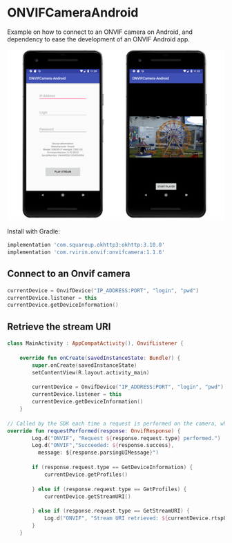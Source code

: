 # ONVIFCameraAndroid
Example on how to connect to an ONVIF camera on Android, and dependency to ease the development of an ONVIF Android app.

![ONVIF Camera Android](images/demo.png)


Install with Gradle:

```gradle
implementation 'com.squareup.okhttp3:okhttp:3.10.0'
implementation 'com.rvirin.onvif:onvifcamera:1.1.6'
```

## Connect to an Onvif camera

```kotlin
currentDevice = OnvifDevice("IP_ADDRESS:PORT", "login", "pwd")
currentDevice.listener = this
currentDevice.getDeviceInformation()
```
## Retrieve the stream URI

```kotlin
class MainActivity : AppCompatActivity(), OnvifListener {

    override fun onCreate(savedInstanceState: Bundle?) {
        super.onCreate(savedInstanceState)
        setContentView(R.layout.activity_main)

        currentDevice = OnvifDevice("IP_ADDRESS:PORT", "login", "pwd")
        currentDevice.listener = this
        currentDevice.getDeviceInformation()
    }

// Called by the SDK each time a request is performed on the camera, when the result is parsed
override fun requestPerformed(response: OnvifResponse) {
        Log.d("ONVIF", "Request ${response.request.type} performed.")
        Log.d("ONVIF","Succeeded: ${response.success}, 
		  message: ${response.parsingUIMessage}")

        if (response.request.type == GetDeviceInformation) {
            currentDevice.getProfiles()

        } else if (response.request.type == GetProfiles) {
            currentDevice.getStreamURI()

        } else if (response.request.type == GetStreamURI) {
            Log.d("ONVIF", "Stream URI retrieved: ${currentDevice.rtspURI}")
        }
    }
```
